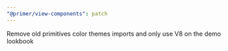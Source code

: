 ```yaml
---
"@primer/view-components": patch
---
```


Remove old primitives color themes imports and only use V8 on the demo lookbook
